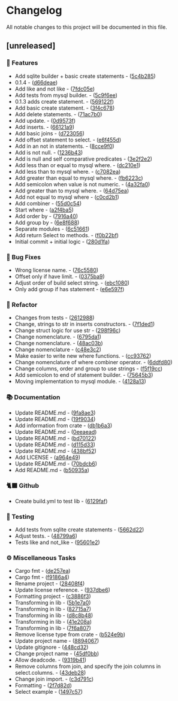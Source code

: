 # Changelog

All notable changes to this project will be documented in this file.

## [unreleased]

### 🚀 Features

- Add sqlite builder + basic create statements - ([5c4b285](https://github.com/dayvsonspacca/sql-query-builder/commit/5c4b2855b68d441cbaec8a68bdfb6697cd9530b2))
- 0.1.4 - ([d66deae](https://github.com/dayvsonspacca/sql-query-builder/commit/d66deaebc09a1fdbd9df764141b08c901d12f3ef))
- Add like and not like - ([7fdc05e](https://github.com/dayvsonspacca/sql-query-builder/commit/7fdc05e7dbd9b84c9606d7d475a0feebd5857dee))
- Add tests from mysql builder. - ([5c9f6ee](https://github.com/dayvsonspacca/sql-query-builder/commit/5c9f6eec1e626ef1cd6d5e0ec5b514a54f85a0cf))
- 0.1.3 adds create statement. - ([569122f](https://github.com/dayvsonspacca/sql-query-builder/commit/569122fbd1113e2ff32a28fbb83c8965fddd7599))
- Add basic create statement. - ([3f4c678](https://github.com/dayvsonspacca/sql-query-builder/commit/3f4c678fe9d93cd8351460ba60849ec1b8bb1e04))
- Add delete statements. - ([71ac7b0](https://github.com/dayvsonspacca/sql-query-builder/commit/71ac7b0353f393e4933075c320d914d69e6e93d9))
- Add update. - ([0d9573f](https://github.com/dayvsonspacca/sql-query-builder/commit/0d9573f0869aec758ece3eaedc646b825b0bb4fb))
- Add inserts. - ([66121a9](https://github.com/dayvsonspacca/sql-query-builder/commit/66121a97fa6338ae2eb2a8c9d4c5f74e7d0f8be0))
- Add basic joins - ([d723056](https://github.com/dayvsonspacca/sql-query-builder/commit/d7230566394f64fdb6b87b9e98c88b19a96af2f9))
- Add offset statement to select. - ([e6f455d](https://github.com/dayvsonspacca/sql-query-builder/commit/e6f455d58dd370c25d5fb89d3a62a44dc8658108))
- Add in an not in statements. - ([8cce9f0](https://github.com/dayvsonspacca/sql-query-builder/commit/8cce9f0b35cb3e45c5817981977dfd52d813e1f1))
- Add is not null. - ([1236b43](https://github.com/dayvsonspacca/sql-query-builder/commit/1236b437bcc3b730baac91139e555f8f41915e4f))
- Add is null and self comparative predicates - ([3e2f2e2](https://github.com/dayvsonspacca/sql-query-builder/commit/3e2f2e2761ec96d944bda6005de09e0bc51eddc0))
- Add less than or equal to mysql where. - ([dc210e1](https://github.com/dayvsonspacca/sql-query-builder/commit/dc210e1504fbcbd0e425c2c1dfaf4b5248f2a4de))
- Add less than to mysql where. - ([c7082ea](https://github.com/dayvsonspacca/sql-query-builder/commit/c7082eac28dfc8b88c458a3925f2dfbdcd3ae71e))
- Add greater than equal to mysql where. - ([fb6223c](https://github.com/dayvsonspacca/sql-query-builder/commit/fb6223c65321fc594093bf41fa587fb4fa047521))
- Add semicolon when value is not numeric. - ([4a32fa0](https://github.com/dayvsonspacca/sql-query-builder/commit/4a32fa085f91991c5dda0bd1d89e0fed6e2e42c4))
- Add greater than to mysql where. - ([64d75ea](https://github.com/dayvsonspacca/sql-query-builder/commit/64d75eabe97e11a7ea924cdad951ae982e48a59e))
- Add not equal to mysql where - ([c0cd2b1](https://github.com/dayvsonspacca/sql-query-builder/commit/c0cd2b1132493972c1558f058a869a00f6373e86))
- Add combiner - ([55d0c54](https://github.com/dayvsonspacca/sql-query-builder/commit/55d0c541f4fc0e9a5587743a77194ffa4627f0b8))
- Start where - ([a2f4ba5](https://github.com/dayvsonspacca/sql-query-builder/commit/a2f4ba5590f041bf588072f56cd1980ecfb8561d))
- Add order by - ([7916a40](https://github.com/dayvsonspacca/sql-query-builder/commit/7916a40af96e0a97803d62e2e9c2846777b70e14))
- Add group by - ([6e8f688](https://github.com/dayvsonspacca/sql-query-builder/commit/6e8f6882a9a05a1faaca43c0bf81fdb193fd260f))
- Separate modules - ([6c51661](https://github.com/dayvsonspacca/sql-query-builder/commit/6c5166184c2f8f3c52a2f9ee66a494130dce5e5b))
- Add return Select to methods. - ([f0b22bf](https://github.com/dayvsonspacca/sql-query-builder/commit/f0b22bfa3aca00d4b2a0f429f29f5fa282e2a2ef))
- Initial commit + initial logic - ([280d1fa](https://github.com/dayvsonspacca/sql-query-builder/commit/280d1fa6a5b70e78059dfc9fd3c829d82e78dc0a))

### 🐛 Bug Fixes

- Wrong license name. - ([76c5580](https://github.com/dayvsonspacca/sql-query-builder/commit/76c55800a315ec44f486d9265e32051db0548969))
- Offset only if have limit. - ([0375ba9](https://github.com/dayvsonspacca/sql-query-builder/commit/0375ba92e6d6c95540ddc8924f87ca00b8b5789f))
- Adjust order of build select string. - ([ebc1080](https://github.com/dayvsonspacca/sql-query-builder/commit/ebc1080a3b3bfe9be69656536b83328e90079144))
- Only add group if has statement - ([e6e597f](https://github.com/dayvsonspacca/sql-query-builder/commit/e6e597f131cab38b24f81fbd53bf58a9ebc491aa))

### 🚜 Refactor

- Changes from tests - ([2612988](https://github.com/dayvsonspacca/sql-query-builder/commit/2612988b2a1ff773e1b5530f7a7fbaa3ec4038ba))
- Change, strings to str in inserts constructors. - ([7f1ded1](https://github.com/dayvsonspacca/sql-query-builder/commit/7f1ded14e37683a40031fa3dc9fa64ece75f471f))
- Change struct logic for use str - ([298f96c](https://github.com/dayvsonspacca/sql-query-builder/commit/298f96c7c94c327787fb62e54c8c8b3f4fc43265))
- Change nomenclature. - ([6795da1](https://github.com/dayvsonspacca/sql-query-builder/commit/6795da1246b8b12b17fbad4c2d88351ab12fbae7))
- Change nomenclature. - ([48ac03b](https://github.com/dayvsonspacca/sql-query-builder/commit/48ac03bb2db0f9a491202921a17716afc851a779))
- Change nomenclature - ([c48e3c2](https://github.com/dayvsonspacca/sql-query-builder/commit/c48e3c241607956eabdea408a3747ae559c0c909))
- Make easier to write new where functions. - ([cc93762](https://github.com/dayvsonspacca/sql-query-builder/commit/cc93762f8200a126cb1b237d22c27df1830691e5))
- Change nomenclature of where combiner operator. - ([6ddfd80](https://github.com/dayvsonspacca/sql-query-builder/commit/6ddfd8019316666f402e1032d36d61d7752a6ac3))
- Change columns, order and group to use strings - ([f5f19cc](https://github.com/dayvsonspacca/sql-query-builder/commit/f5f19cc3334e47eb5f18dbeee1b6a42eb9f6f598))
- Add semicolon to end of statement builder. - ([75645b3](https://github.com/dayvsonspacca/sql-query-builder/commit/75645b362e170a4db014920943984a9597031d6f))
- Moving implementation to mysql module. - ([4128a13](https://github.com/dayvsonspacca/sql-query-builder/commit/4128a13873d05f07430c20010a2b485ab539b82f))

### 📚 Documentation

- Update README.md - ([9fa8ae3](https://github.com/dayvsonspacca/sql-query-builder/commit/9fa8ae377a578ca4bb5d20aadba26ada0026b744))
- Update README.md - ([19f9034](https://github.com/dayvsonspacca/sql-query-builder/commit/19f903407e3f41f47dbb90341e8687ae4d3d74ef))
- Add information from crate - ([db1b6a3](https://github.com/dayvsonspacca/sql-query-builder/commit/db1b6a3719f8b673f2d15985b18e4e27bb814475))
- Update README.md - ([0eeaead](https://github.com/dayvsonspacca/sql-query-builder/commit/0eeaeaddfcb725609c962548dfadf59edd8d6380))
- Update README.md - ([bd70122](https://github.com/dayvsonspacca/sql-query-builder/commit/bd70122560576781e29c4bccacbb60e612ef3663))
- Update README.md - ([d115d33](https://github.com/dayvsonspacca/sql-query-builder/commit/d115d335b47d2f01f2e2ee46673663a5997b3003))
- Update README.md - ([438bf52](https://github.com/dayvsonspacca/sql-query-builder/commit/438bf5264b3e93346ba6a5a7d0c4da94949a5a27))
- Add LICENSE - ([a964e49](https://github.com/dayvsonspacca/sql-query-builder/commit/a964e49e901c46a2a1487796334c755802954b5b))
- Update README.md - ([70bdcb6](https://github.com/dayvsonspacca/sql-query-builder/commit/70bdcb63ed0abd5aa01cac3f9d9bf378cfb86fcd))
- Add README.md - ([b50935a](https://github.com/dayvsonspacca/sql-query-builder/commit/b50935a35cd1a64e33bca2a3c58db4917240073d))

### 🐈‍⬛ Github

- Create build.yml to test lib - ([6129faf](https://github.com/dayvsonspacca/sql-query-builder/commit/6129faf4e916324f4fec88d58c4390d6560bcd7d))

### 🧪 Testing

- Add tests from sqlite create statements - ([5662d22](https://github.com/dayvsonspacca/sql-query-builder/commit/5662d22a43800d2c673ce6e5c520331956a85bbf))
- Adjust tests. - ([48799a6](https://github.com/dayvsonspacca/sql-query-builder/commit/48799a60d2a7d606a157fac397076c7bc62539bf))
- Tests like and not_like - ([95601e2](https://github.com/dayvsonspacca/sql-query-builder/commit/95601e257f08e20e440404721de6cea2b635e1a7))

### ⚙️ Miscellaneous Tasks

- Cargo fmt - ([de257ea](https://github.com/dayvsonspacca/sql-query-builder/commit/de257ea6dfe16b8d43a0cd6d2b6a3bd763c7de3f))
- Cargo fmt - ([f9186a4](https://github.com/dayvsonspacca/sql-query-builder/commit/f9186a40f316ec0e27884a0be5b7cff31cf96dbb))
- Rename project - ([28408f4](https://github.com/dayvsonspacca/sql-query-builder/commit/28408f416b80577a3a5deadde44348f138e863db))
- Update license reference. - ([937dbe6](https://github.com/dayvsonspacca/sql-query-builder/commit/937dbe6e9409a9b87fa9fb3b8e2ec16c7d508ec0))
- Formatting project - ([c3886f3](https://github.com/dayvsonspacca/sql-query-builder/commit/c3886f3924cc8e08c19c4f3ed9e05ce7bc1f4732))
- Transforming in lib - ([5b1e7a0](https://github.com/dayvsonspacca/sql-query-builder/commit/5b1e7a004f3e6fca557ac0a29528b03979867a81))
- Transforming in lib - ([82715a7](https://github.com/dayvsonspacca/sql-query-builder/commit/82715a706bc201069f2aff4197350f7653927c4f))
- Transforming in lib - ([d8c8b48](https://github.com/dayvsonspacca/sql-query-builder/commit/d8c8b483e54c90bb4e1bc169848a1c055d125829))
- Transforming in lib - ([41e208a](https://github.com/dayvsonspacca/sql-query-builder/commit/41e208a977ae838ec68a1d02079c788aed13169f))
- Transforming in lib - ([7f6a807](https://github.com/dayvsonspacca/sql-query-builder/commit/7f6a807fce1b7fc9153e7f174c80e83b48651744))
- Remove license type from crate - ([b524e9b](https://github.com/dayvsonspacca/sql-query-builder/commit/b524e9b0b1fa5ae5a5858012580c952b50a157e2))
- Update project name - ([8894067](https://github.com/dayvsonspacca/sql-query-builder/commit/8894067347a620b041e852585234ba3a411a2a5a))
- Update gitignore - ([448cd32](https://github.com/dayvsonspacca/sql-query-builder/commit/448cd328b00fc641d74c490c792b6f9c80c7bbd3))
- Change project name - ([45df0bb](https://github.com/dayvsonspacca/sql-query-builder/commit/45df0bb5869f7347d1ba38313fcf0b4af7cd3aad))
- Allow deadcode. - ([9319b41](https://github.com/dayvsonspacca/sql-query-builder/commit/9319b4101dfbb57b6fd9e8ac48a6624c64dfb408))
- Remove columns from join, and specify the join columns in select.columns. - ([43deb28](https://github.com/dayvsonspacca/sql-query-builder/commit/43deb285e458216c84e4b86d6f018af7f16644fe))
- Change join import. - ([c3d791c](https://github.com/dayvsonspacca/sql-query-builder/commit/c3d791c3398516cbfb2d605d384ed092e2ddc487))
- Formatting - ([2f7d82d](https://github.com/dayvsonspacca/sql-query-builder/commit/2f7d82d88da68c2ed7f8f86f9dcab2180d2e1d19))
- Select example - ([1497c57](https://github.com/dayvsonspacca/sql-query-builder/commit/1497c57e23f9c25c0b22106004a79d4babd12723))

<!-- generated by git-cliff -->

